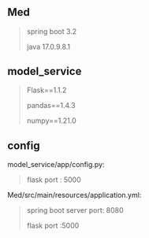 # #

## Med



>spring boot 3.2 
>
>java 17.0.9.8.1

## model_service



>Flask==1.1.2
>
>pandas==1.4.3
>
>numpy==1.21.0

## config

model_service/app/config.py:

> flask port : 5000

Med/src/main/resources/application.yml:

>spring boot server port: 8080
>
>flask port :5000

